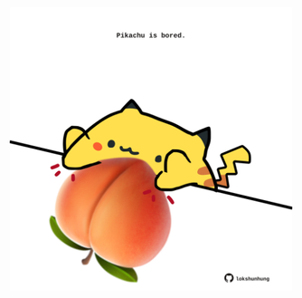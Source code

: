 <!-- built at 29/05/2022, 20:00:56 UTC -->
<p align="center">
  <img width="500" height="500" src="./ReadmeImage.svg">
</p>
